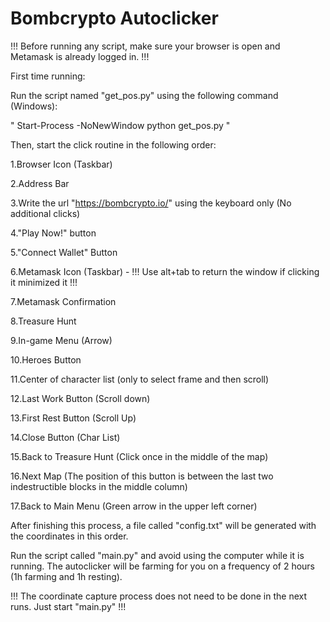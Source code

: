 # Bombcrypto Autoclicker

!!! Before running any script, make sure your browser is open and Metamask is already logged in. !!!

First time running:



Run the script named "get_pos.py" using the following command (Windows):

" Start-Process -NoNewWindow python get_pos.py "

Then, start the click routine in the following order:

1.Browser Icon (Taskbar)

2.Address Bar

3.Write the url "https://bombcrypto.io/" using the keyboard only (No additional clicks)

4."Play Now!" button

5."Connect Wallet" Button

6.Metamask Icon (Taskbar) - !!! Use alt+tab to return the window if clicking it minimized it !!!

7.Metamask Confirmation

8.Treasure Hunt

9.In-game Menu (Arrow)

10.Heroes Button

11.Center of character list (only to select frame and then scroll)

12.Last Work Button (Scroll down)

13.First Rest Button (Scroll Up)

14.Close Button (Char List)

15.Back to Treasure Hunt (Click once in the middle of the map)

16.Next Map (The position of this button is between the last two indestructible blocks in the middle column)

17.Back to Main Menu (Green arrow in the upper left corner)


After finishing this process, a file called "config.txt" will be generated with the coordinates in this order.

Run the script called "main.py" and avoid using the computer while it is running. The autoclicker will be farming for you on a frequency of 2 hours (1h farming and 1h resting).

!!! The coordinate capture process does not need to be done in the next runs. Just start "main.py" !!!
